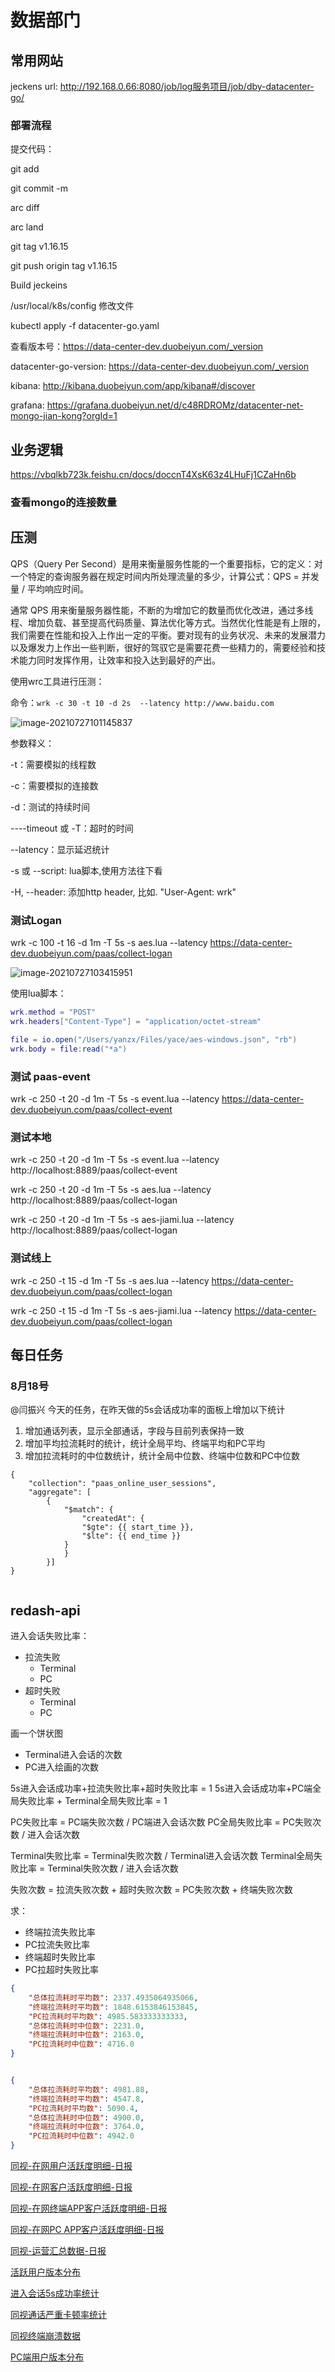 # 数据部门
## 常用网站
jeckens url:
http://192.168.0.66:8080/job/log服务项目/job/dby-datacenter-go/

### 部署流程

提交代码：

git add 

git commit -m 

arc diff

arc land

git tag v1.16.15

git push origin tag v1.16.15

Build jeckeins

/usr/local/k8s/config  修改文件

kubectl apply -f datacenter-go.yaml

查看版本号：https://data-center-dev.duobeiyun.com/_version



datacenter-go-version:
https://data-center-dev.duobeiyun.com/_version

kibana:
http://kibana.duobeiyun.com/app/kibana#/discover

grafana:
https://grafana.duobeiyun.net/d/c48RDROMz/datacenter-net-mongo-jian-kong?orgId=1


## 业务逻辑
https://vbqlkb723k.feishu.cn/docs/doccnT4XsK63z4LHuFj1CZaHn6b

### 查看mongo的连接数量



##  压测

QPS（Query Per Second）是用来衡量服务性能的一个重要指标，它的定义：对一个特定的查询服务器在规定时间内所处理流量的多少，计算公式：QPS = 并发量 / 平均响应时间。

通常 QPS 用来衡量服务器性能，不断的为增加它的数量而优化改进，通过多线程、增加负载、甚至提高代码质量、算法优化等方式。当然优化性能是有上限的，我们需要在性能和投入上作出一定的平衡。要对现有的业务状况、未来的发展潜力以及爆发力上作出一些判断，很好的驾驭它是需要花费一些精力的，需要经验和技术能力同时发挥作用，让效率和投入达到最好的产出。



使用wrc工具进行压测：

命令：`wrk -c 30 -t 10 -d 2s  --latency http://www.baidu.com`

![image-20210727101145837](https://i.loli.net/2021/07/27/wcgDUzXJOYrTZHk.png)

参数释义：

-t：需要模拟的线程数

-c：需要模拟的连接数

-d：测试的持续时间

----timeout 或 -T：超时的时间 

--latency：显示延迟统计

-s 或 --script:      lua脚本,使用方法往下看

-H, --header:      添加http header, 比如. "User-Agent: wrk"



### 测试Logan

wrk -c 100 -t 16 -d 1m -T 5s  -s aes.lua  --latency https://data-center-dev.duobeiyun.com/paas/collect-logan



![image-20210727103415951](https://i.loli.net/2021/07/27/JFVWEmwoGiSCtaX.png)

使用lua脚本：

```lua
wrk.method = "POST"
wrk.headers["Content-Type"] = "application/octet-stream"

file = io.open("/Users/yanzx/Files/yace/aes-windows.json", "rb")
wrk.body = file:read("*a")
```



 ### 测试 paas-event

wrk -c 250 -t 20 -d 1m -T 5s  -s event.lua  --latency https://data-center-dev.duobeiyun.com/paas/collect-event

### 测试本地

wrk -c 250 -t 20 -d 1m -T 5s  -s event.lua  --latency http://localhost:8889/paas/collect-event

wrk -c 250 -t 20 -d 1m -T 5s  -s aes.lua  --latency http://localhost:8889/paas/collect-logan

wrk -c 250 -t 20 -d 1m -T 5s  -s aes-jiami.lua  --latency http://localhost:8889/paas/collect-logan



### 测试线上

wrk -c 250 -t 15 -d 1m -T 5s  -s aes.lua  --latency https://data-center-dev.duobeiyun.com/paas/collect-logan

wrk -c 250 -t 15 -d 1m -T 5s  -s aes-jiami.lua  --latency https://data-center-dev.duobeiyun.com/paas/collect-logan



## 每日任务

### 8月18号

@闫振兴 今天的任务，在昨天做的5s会话成功率的面板上增加以下统计
1. 增加通话列表，显示全部通话，字段与目前列表保持一致
2. 增加平均拉流耗时的统计，统计全局平均、终端平均和PC平均
3. 增加拉流耗时的中位数统计，统计全局中位数、终端中位数和PC中位数



```mongo
{
    "collection": "paas_online_user_sessions",
    "aggregate": [
        {
            "$match": {
                "createdAt": {
                "$gte": {{ start_time }},
                "$lte": {{ end_time }}
            }
            }
        }]
}
```

```json

```



## redash-api

进入会话失败比率：

+ 拉流失败 
  + Terminal
  + PC
+ 超时失败
  + Terminal
  + PC

画一个饼状图

+ Terminal进入会话的次数
+ PC进入绘画的次数



5s进入会话成功率+拉流失败比率+超时失败比率 = 1
5s进入会话成功率+PC端全局失败比率 + Terminal全局失败比率 = 1

PC失败比率 = PC端失败次数 / PC端进入会话次数
PC全局失败比率 = PC失败次数 / 进入会话次数

Terminal失败比率 = Terminal失败次数 / Terminal进入会话次数
Terminal全局失败比率 = Terminal失败次数 / 进入会话次数 

失败次数 = 拉流失败次数 + 超时失败次数 = PC失败次数 + 终端失败次数



求：

+ 终端拉流失败比率
+ PC拉流失败比率
+ 终端超时失败比率
+ PC拉超时失败比率





```json
{
    "总体拉流耗时平均数": 2337.4935064935066,
    "终端拉流耗时平均数": 1848.6153846153845,
    "PC拉流耗时平均数": 4985.583333333333,
    "总体拉流耗时中位数": 2231.0,
    "终端拉流耗时中位数": 2163.0,
    "PC拉流耗时中位数": 4716.0
}


{
    "总体拉流耗时平均数": 4981.88,
    "终端拉流耗时平均数": 4547.8,
    "PC拉流耗时平均数": 5090.4,
    "总体拉流耗时中位数": 4900.0,
    "终端拉流耗时中位数": 3764.0,
    "PC拉流耗时中位数": 4942.0
}
```

[同视-在网用户活跃度明细-日报]()



[同视-在网客户活跃度明细-日报]()



[同视-在网终端APP客户活跃度明细-日报]()



[同视-在网PC APP客户活跃度明细-日报]()



[同视-运营汇总数据-日报]()



[活跃用户版本分布]()



[进入会话5s成功率统计]()



[同视通话严重卡顿率统计]()



[同视终端崩溃数据]()



[PC端用户版本分布]()

